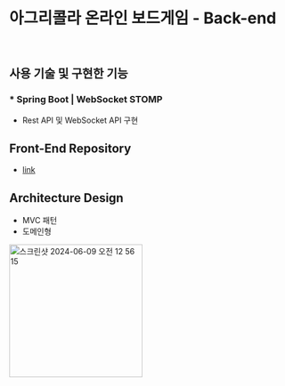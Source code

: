 # 아그리콜라 온라인 보드게임 - Back-end
<br>

## 사용 기술 및 구현한 기능
### * Spring Boot | WebSocket STOMP <br>
  * Rest API 및 WebSocket API 구현 


## Front-End Repository
* [link](https://github.com/sogong-sogong/agricola-frontend)


## Architecture Design
* MVC 패턴
* 도메인형 <br>
<img width="239" alt="스크린샷 2024-06-09 오전 12 56 15" src="https://github.com/sogong-sogong/agricola-server/assets/91944385/0e836fa2-c2b9-43f6-a86d-ec9d942fddd2"/>

